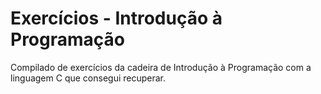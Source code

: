 # Exercícios - Introdução à Programação
 Compilado de exercícios da cadeira de Introdução à Programação com a linguagem C que consegui recuperar.
